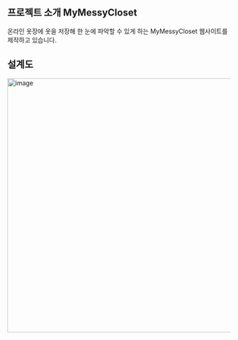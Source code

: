 ## 프로젝트 소개 MyMessyCloset 
온라인 옷장에 옷을 저장해 한 눈에 파악할 수 있게 하는 MyMessyCloset 웹사이트를 제작하고 있습니다.

## 설계도 
<img width="574" alt="image" src="https://github.com/jsoyun/favorite_Project/assets/89512178/2c3f9ab4-e057-410b-8825-c6f3ae80b400">
